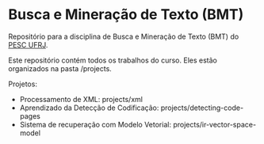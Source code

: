 # Busca e Mineração de Texto (BMT)

Repositório para a disciplina de Busca e Mineração de Texto (BMT) do [PESC UFRJ](https://www.cos.ufrj.br/index.php/pt-BR/).

Este repositório contém todos os trabalhos do curso. Eles estão organizados na pasta /projects.

Projetos:

- Processamento de XML: projects/xml
- Aprendizado da Detecção de Codificação: projects/detecting-code-pages
- Sistema de recuperação com Modelo Vetorial: projects/ir-vector-space-model
